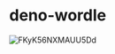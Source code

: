 # deno-wordle

![FKyK56NXMAUU5Dd](https://user-images.githubusercontent.com/1561955/152847579-3ef0d0f9-738e-47ba-8261-fccc6ea8684c.jpeg)

